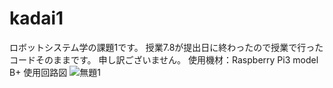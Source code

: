 # kadai1
ロボットシステム学の課題1です。
授業7.8が提出日に終わったので授業で行ったコードそのままです。
申し訳ございません。
使用機材：Raspberry Pi3 model B+
使用回路図
![無題1](https://user-images.githubusercontent.com/74899268/101165627-5383f900-367a-11eb-8f74-c84c31fe692a.png)
